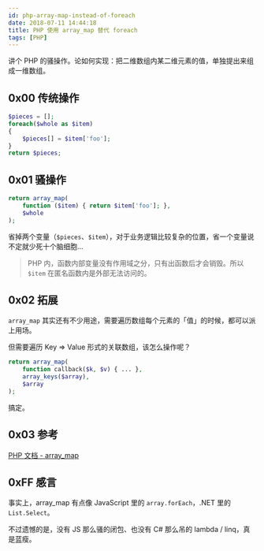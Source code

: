 ```yaml
---
id: php-array-map-instead-of-foreach
date: 2018-07-11 14:44:18
title: PHP 使用 array_map 替代 foreach
tags: [PHP]
---
```


讲个 PHP 的骚操作。论如何实现：把二维数组内某二维元素的值，单独提出来组成一维数组。

## 0x00 传统操作

```php
$pieces = [];
foreach($whole as $item)
{
    $pieces[] = $item['foo'];
}
return $pieces;
```

## 0x01 骚操作

```php
return array_map(
    function ($item) { return $item['foo']; },
    $whole
);
```

省掉两个变量（`$pieces`、`$item`），对于业务逻辑比较复杂的位置，省一个变量说不定就少死十个脑细胞...

> PHP 内，函数内部变量没有作用域之分，只有出函数后才会销毁。所以 `$item` 在匿名函数内是外部无法访问的。

## 0x02 拓展

`array_map` 其实还有不少用途，需要遍历数组每个元素的「值」的时候，都可以派上用场。

但需要遍历 Key => Value 形式的关联数组，该怎么操作呢？

```php
return array_map(
    function callback($k, $v) { ... },
    array_keys($array),
    $array
);
```

搞定。

## 0x03 参考

[PHP 文档 - array_map](http://php.net/manual/zh/function.array-map.php)

## 0xFF 感言

事实上，array_map 有点像 JavaScript 里的 `array.forEach`，.NET 里的 `List.Select`。

不过遗憾的是，没有 JS 那么骚的闭包、也没有 C# 那么吊的 lambda / linq，真是蓝瘦。
